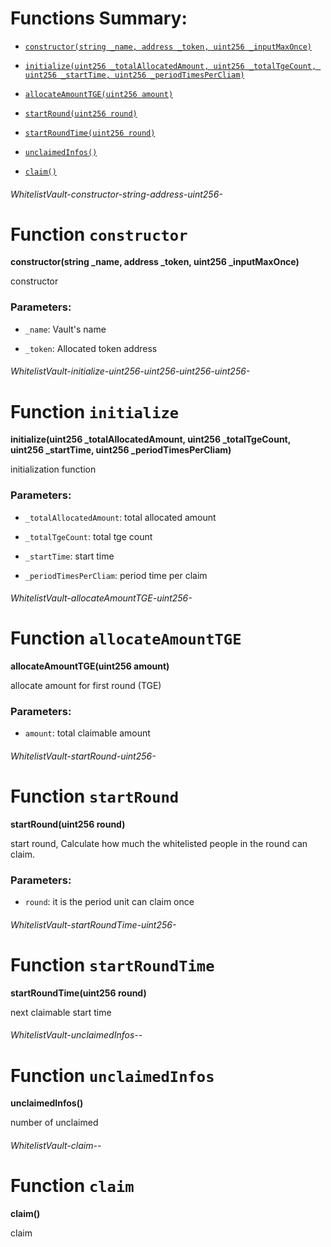 # Functions Summary:

- [`constructor(string _name, address _token, uint256 _inputMaxOnce)`](#WhitelistVault-constructor-string-address-uint256-)

- [`initialize(uint256 _totalAllocatedAmount, uint256 _totalTgeCount, uint256 _startTime, uint256 _periodTimesPerCliam)`](#WhitelistVault-initialize-uint256-uint256-uint256-uint256-)

- [`allocateAmountTGE(uint256 amount)`](#WhitelistVault-allocateAmountTGE-uint256-)

- [`startRound(uint256 round)`](#WhitelistVault-startRound-uint256-)

- [`startRoundTime(uint256 round)`](#WhitelistVault-startRoundTime-uint256-)

- [`unclaimedInfos()`](#WhitelistVault-unclaimedInfos--)

- [`claim()`](#WhitelistVault-claim--)

###### *WhitelistVault-constructor-string-address-uint256-*

# Function `constructor`

**constructor(string _name, address _token, uint256 _inputMaxOnce)**

constructor

### Parameters:

- `_name`: Vault's name

- `_token`: Allocated token address

###### *WhitelistVault-initialize-uint256-uint256-uint256-uint256-*

# Function `initialize`

**initialize(uint256 _totalAllocatedAmount, uint256 _totalTgeCount, uint256 _startTime, uint256 _periodTimesPerCliam)**

initialization function

### Parameters:

- `_totalAllocatedAmount`: total allocated amount

- `_totalTgeCount`:   total tge count

- `_startTime`: start time

- `_periodTimesPerCliam`: period time per claim

###### *WhitelistVault-allocateAmountTGE-uint256-*

# Function `allocateAmountTGE`

**allocateAmountTGE(uint256 amount)**

allocate amount for first round (TGE)

### Parameters:

- `amount`: total claimable amount

###### *WhitelistVault-startRound-uint256-*

# Function `startRound`

**startRound(uint256 round)**

start round, Calculate how much the whitelisted people in the round can claim.

### Parameters:

- `round`:  it is the period unit can claim once

###### *WhitelistVault-startRoundTime-uint256-*

# Function `startRoundTime`

**startRoundTime(uint256 round)**

next claimable start time

###### *WhitelistVault-unclaimedInfos--*

# Function `unclaimedInfos`

**unclaimedInfos()**

number of unclaimed

###### *WhitelistVault-claim--*

# Function `claim`

**claim()**

claim

